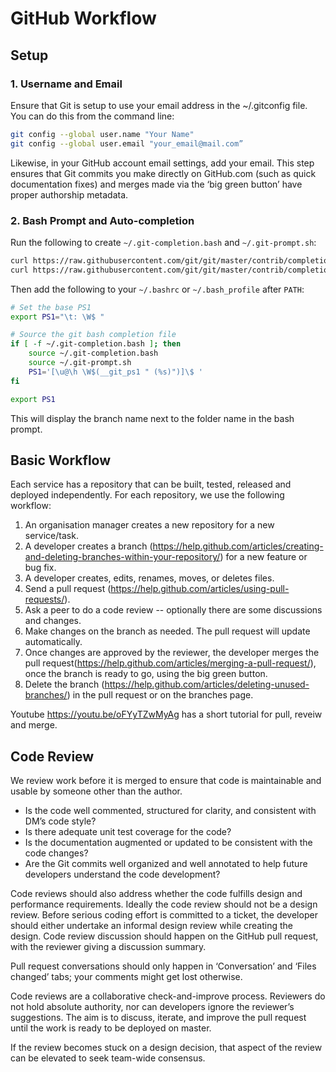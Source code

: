 # GitHub Workflow

## Setup

### 1. Username and Email
Ensure that Git is setup to use your email address in the ~/.gitconfig file. You can do this from the command line:

```sh
git config --global user.name "Your Name"
git config --global user.email "your_email@mail.com”
```

Likewise, in your GitHub account email settings, add your email. This step ensures that Git commits you make directly on GitHub.com (such as quick documentation fixes) and merges made via the ‘big green button’ have proper authorship metadata.

### 2. Bash Prompt and Auto-completion
Run the following to create `~/.git-completion.bash` and `~/.git-prompt.sh`:

```sh
curl https://raw.githubusercontent.com/git/git/master/contrib/completion/git-completion.bash > ~/.git-completion.bash
curl https://raw.githubusercontent.com/git/git/master/contrib/completion/git-prompt.sh > ~/.git-prompt.sh
```

Then add the following to your `~/.bashrc` or `~/.bash_profile` after `PATH`:

```sh
# Set the base PS1
export PS1="\t: \W$ "

# Source the git bash completion file
if [ -f ~/.git-completion.bash ]; then
    source ~/.git-completion.bash
    source ~/.git-prompt.sh
    PS1='[\u@\h \W$(__git_ps1 " (%s)")]\$ '
fi

export PS1
```
This will display the branch name next to the folder name in the bash prompt.

## Basic Workflow

Each service has a repository that can be built, tested, released and deployed independently. For each repository, we use the following workflow: 

1. An organisation manager creates a new repository for a new service/task. 
3. A developer creates a branch (https://help.github.com/articles/creating-and-deleting-branches-within-your-repository/) for a new feature or bug fix. 
4. A developer creates, edits, renames, moves, or deletes files. 
5. Send a pull request (https://help.github.com/articles/using-pull-requests/). 
5. Ask a peer to do a code review -- optionally there are some discussions and changes.
6. Make changes on the branch as needed. The pull request will update automatically.  
6. Once changes are approved by the reviewer, the developer merges the pull request(https://help.github.com/articles/merging-a-pull-request/), once the branch is ready to go, using the big green button.
7. Delete the branch (https://help.github.com/articles/deleting-unused-branches/) in the pull request or on the branches page. 

Youtube https://youtu.be/oFYyTZwMyAg has a short tutorial for pull, reveiw and merge. 

## Code Review
We review work before it is merged to ensure that code is maintainable and usable by someone other than the author.
* Is the code well commented, structured for clarity, and consistent with DM’s code style?
* Is there adequate unit test coverage for the code?
* Is the documentation augmented or updated to be consistent with the code changes?
* Are the Git commits well organized and well annotated to help future developers understand the code development?

Code reviews should also address whether the code fulfills design and performance requirements.
Ideally the code review should not be a design review. Before serious coding effort is committed to a ticket, the developer should either undertake an informal design review while creating the design. 
Code review discussion should happen on the GitHub pull request, with the reviewer giving a discussion summary. 

Pull request conversations should only happen in ‘Conversation’ and ‘Files changed’ tabs; your comments might get lost otherwise.

Code reviews are a collaborative check-and-improve process. Reviewers do not hold absolute authority, nor can developers ignore the reviewer’s suggestions. The aim is to discuss, iterate, and improve the pull request until the work is ready to be deployed on master.

If the review becomes stuck on a design decision, that aspect of the review can be elevated to seek team-wide consensus.

